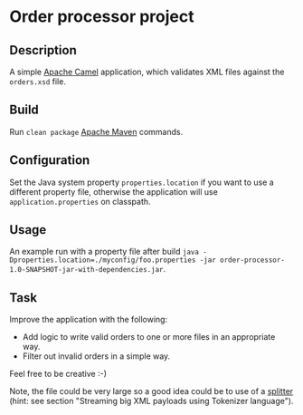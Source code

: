 # Order processor project

## Description

A simple [Apache Camel](https://access.redhat.com/documentation/en-us/red_hat_jboss_fuse/6.3/html/apache_camel_development_guide/index) application, which validates XML files against the `orders.xsd` file.

## Build

Run `clean package` [Apache Maven](https://maven.apache.org/) commands.

## Configuration

Set the Java system property `properties.location` if you want to use a different property file, otherwise the application will use `application.properties` on classpath.

## Usage

An example run with a property file after build  `java -Dproperties.location=./myconfig/foo.properties -jar order-processor-1.0-SNAPSHOT-jar-with-dependencies.jar`.

## Task

Improve the application with the following:

* Add logic to write valid orders to one or more files in an appropriate way.
* Filter out invalid orders in a simple way.

Feel free to be creative :-)

Note, the file could be very large so a good idea could be to use of a [splitter](https://camel.apache.org/splitter.html) (hint: see section "Streaming big XML payloads using Tokenizer language").